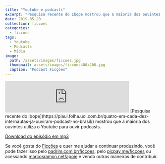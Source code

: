 ```yaml
---
title: "Youtube e podcasts"
excerpt: "Pesquisa recente do Ibope mostrou que a maioria dos ouvintes utiliza o Youtube para ouvir podcasts."
date: 2019-05-20
collection: ficcoes
categories:
  - ficcoes
tags: 
  - Youtube
  - Podcasts
  - Mídia
image: 
  path: /assets/images/ficcoes.jpg
  thumbnail: assets/images/ficcoes400x200.jpg
  caption: "Podcast Ficções"
---
```


<iframe src="https://anchor.fm/podcastficcoes/embed/episodes/Youtube-e-podcasts-e43ef4" height="102px" width="400px" frameborder="0" scrolling="no"></iframe>
[Pesquisa recente do Ibope](https://piaui.folha.uol.com.br/quatro-em-cada-dez-internautas-ja-ouviram-podcast-no-brasil/) mostrou que a maioria dos ouvintes utiliza o Youtube para ouvir podcasts.

[Download do episódio em mp3](https://drive.google.com/file/d/1OtE3AzuhB-msz8X6kGY4PIJCl25ZFdq3/view?usp=sharing)
 
Se você gosta do [Ficções](https://marcosramon.net/ficcoes/) e quer me ajudar a continuar produzindo, você pode fazer isso pelo [padrim.com.br/ficcoes](https://www.padrim.com.br/ficcoes), pelo [picpay.me/ficcoes](https://app.picpay.com/user/ficcoes) ou acessando [marcosramon.net/apoie](https://marcosramon.net/apoie/) e vendo outras maneiras de contribuir.
